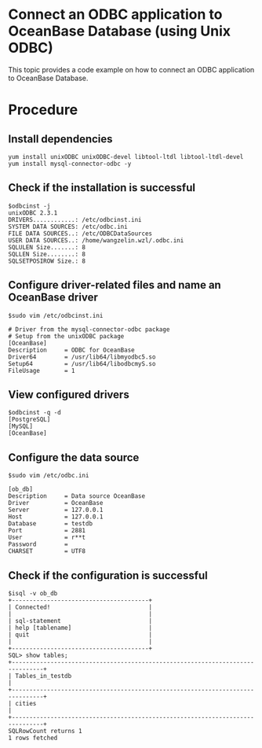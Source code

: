 # Connect an ODBC application to OceanBase Database (using Unix ODBC)

This topic provides a code example on how to connect an ODBC application to OceanBase Database.
<a name="whXQl"></a>
# Procedure
<a name="rHtzL"></a>
## Install dependencies
```
yum install unixODBC unixODBC-devel libtool-ltdl libtool-ltdl-devel
yum install mysql-connector-odbc -y
```
<a name="XtwDe"></a>
## Check if the installation is successful
```
$odbcinst -j
unixODBC 2.3.1
DRIVERS............: /etc/odbcinst.ini
SYSTEM DATA SOURCES: /etc/odbc.ini
FILE DATA SOURCES..: /etc/ODBCDataSources
USER DATA SOURCES..: /home/wangzelin.wzl/.odbc.ini
SQLULEN Size.......: 8
SQLLEN Size........: 8
SQLSETPOSIROW Size.: 8
```
<a name="tvNpq"></a>
## Configure driver-related files and name an OceanBase driver
```
$sudo vim /etc/odbcinst.ini

# Driver from the mysql-connector-odbc package
# Setup from the unixODBC package
[OceanBase]
Description     = ODBC for OceanBase
Driver64        = /usr/lib64/libmyodbc5.so
Setup64         = /usr/lib64/libodbcmyS.so
FileUsage       = 1
```

<a name="j7Sf9"></a>
## View configured drivers
```
$odbcinst -q -d
[PostgreSQL]
[MySQL]
[OceanBase]
```

<a name="by2pQ"></a>
## Configure the data source
```
$sudo vim /etc/odbc.ini

[ob_db]
Description     = Data source OceanBase
Driver          = OceanBase
Server          = 127.0.0.1
Host            = 127.0.0.1
Database        = testdb
Port            = 2881
User            = r**t
Password        =
CHARSET         = UTF8
```

<a name="rqaSG"></a>
## Check if the configuration is successful
```
$isql -v ob_db
+---------------------------------------+
| Connected!                            |
|                                       |
| sql-statement                         |
| help [tablename]                      |
| quit                                  |
|                                       |
+---------------------------------------+
SQL> show tables;
+-------------------------------------------------------------------------------+
| Tables_in_testdb                                                                                                                                                                                                                                                |
+-------------------------------------------------------------------------------+
| cities                                                                                                                                                                                                                                                          |
+-------------------------------------------------------------------------------+
SQLRowCount returns 1
1 rows fetched
```
